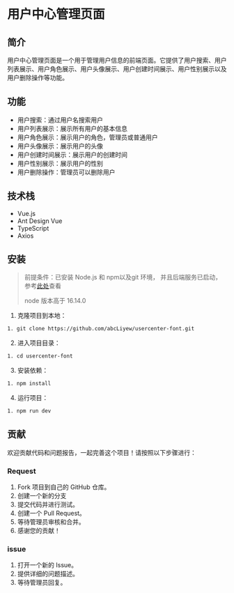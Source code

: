 # 用户中心管理页面

## 简介

用户中心管理页面是一个用于管理用户信息的前端页面。它提供了用户搜索、用户列表展示、用户角色展示、用户头像展示、用户创建时间展示、用户性别展示以及用户删除操作等功能。

## 功能

- 用户搜索：通过用户名搜索用户
- 用户列表展示：展示所有用户的基本信息
- 用户角色展示：展示用户的角色，管理员或普通用户
- 用户头像展示：展示用户的头像
- 用户创建时间展示：展示用户的创建时间
- 用户性别展示：展示用户的性别
- 用户删除操作：管理员可以删除用户

## 技术栈

- Vue.js
- Ant Design Vue
- TypeScript
- Axios

## 安装
> 前提条件：已安装 Node.js 和 npm以及git 环境，
> 并且后端服务已启动，参考<a href ="https://github.com/abcLiyew/usercenter">此处</a>查看
>
> node 版本高于 16.14.0
1. 克隆项目到本地：
```bash
1. git clone https://github.com/abcLiyew/usercenter-font.git
```
2. 进入项目目录：
```bash
1. cd usercenter-font
```
3. 安装依赖：
```bash
1. npm install
```
4. 运行项目：
```bash
1. npm run dev
```
## 贡献
欢迎贡献代码和问题报告，一起完善这个项目！请按照以下步骤进行：
### Request
1. Fork 项目到自己的 GitHub 仓库。
2. 创建一个新的分支
3. 提交代码并进行测试。
4. 创建一个 Pull Request。
5. 等待管理员审核和合并。
6. 感谢您的贡献！

### issue
1. 打开一个新的 Issue。
2. 提供详细的问题描述。
3. 等待管理员回复。

